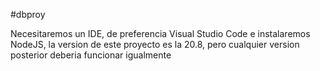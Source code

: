 #dbproy

Necesitaremos un IDE, de preferencia Visual Studio Code e instalaremos NodeJS, la version de este proyecto es la 20.8, pero cualquier version posterior deberia funcionar igualmente
